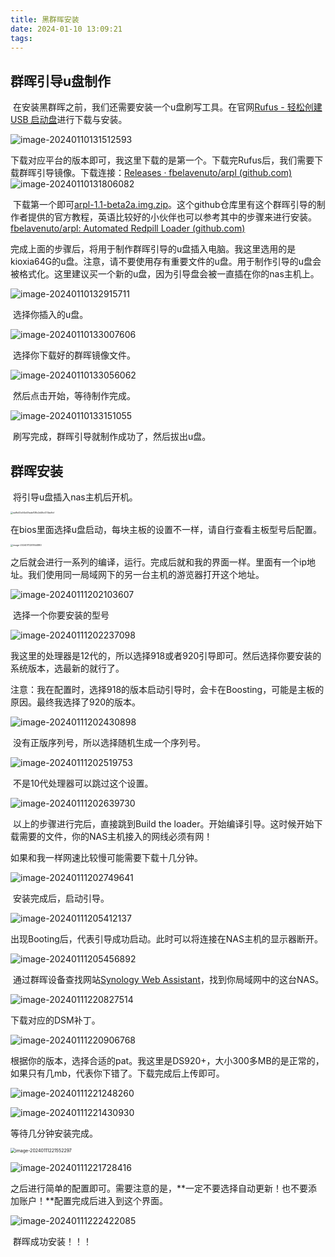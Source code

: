 ```yaml
---
title: 黑群晖安装
date: 2024-01-10 13:09:21
tags:
---
```


## 群晖引导u盘制作

​	在安装黑群晖之前，我们还需要安装一个u盘刷写工具。在官网[Rufus - 轻松创建 USB 启动盘](https://rufus.ie/zh/)进行下载与安装。

![image-20240110131512593](/pic/image-20240110131512593.png)

​	下载对应平台的版本即可，我这里下载的是第一个。下载完Rufus后，我们需要下载群晖引导镜像。下载连接：[Releases · fbelavenuto/arpl (github.com)](https://github.com/fbelavenuto/arpl/releases)	![image-20240110131806082](/pic/image-20240110131806082.png)

​	下载第一个即可[arpl-1.1-beta2a.img.zip](https://github.com/fbelavenuto/arpl/releases/download/v1.1-beta2a/arpl-1.1-beta2a.img.zip)。这个github仓库里有这个群晖引导的制作者提供的官方教程，英语比较好的小伙伴也可以参考其中的步骤来进行安装。[fbelavenuto/arpl: Automated Redpill Loader (github.com)](https://github.com/fbelavenuto/arpl)

​	完成上面的步骤后，将用于制作群晖引导的u盘插入电脑。我这里选用的是kioxia64G的u盘。注意，请不要使用存有重要文件的u盘。用于制作引导的u盘会被格式化。这里建议买一个新的u盘，因为引导盘会被一直插在你的nas主机上。

![image-20240110132915711](/pic/image-20240110132915711.png)

​	选择你插入的u盘。

![image-20240110133007606](/pic/image-20240110133007606.png)

​	选择你下载好的群晖镜像文件。

![image-20240110133056062](/pic/image-20240110133056062.png)

​	然后点击开始，等待制作完成。

![image-20240110133151055](/pic/image-20240110133151055.png)

​	刷写完成，群晖引导就制作成功了，然后拔出u盘。

## 群晖安装

​	将引导u盘插入nas主机后开机。

<img src="/pic/ea9b45e04e49ade108b2d46c474be9cf.jpg" alt="ea9b45e04e49ade108b2d46c474be9cf" style="zoom:25%;" />

​	在bios里面选择u盘启动，每块主板的设置不一样，请自行查看主板型号后配置。

<img src="/pic/image-20240111201844880.png" alt="image-20240111201844880" style="zoom: 25%;" />

​	之后就会进行一系列的编译，运行。完成后就和我的界面一样。里面有一个ip地址。我们使用同一局域网下的另一台主机的游览器打开这个地址。

![image-20240111202103607](/pic/image-20240111202103607.png)

​	选择一个你要安装的型号

![image-20240111202237098](/pic/image-20240111202237098.png)

​	我这里的处理器是12代的，所以选择918或者920引导即可。然后选择你要安装的系统版本，选最新的就行了。

​	注意：我在配置时，选择918的版本启动引导时，会卡在Boosting，可能是主板的原因。最终我选择了920的版本。

![image-20240111202430898](/pic/image-20240111202430898.png)

​	没有正版序列号，所以选择随机生成一个序列号。

![image-20240111202519753](/pic/image-20240111202519753.png)

​	不是10代处理器可以跳过这个设置。

![image-20240111202639730](/pic/image-20240111202639730.png)

​	以上的步骤进行完后，直接跳到Build the loader。开始编译引导。这时候开始下载需要的文件，你的NAS主机接入的网线必须有网！

如果和我一样网速比较慢可能需要下载十几分钟。

![image-20240111202749641](/pic/image-20240111202749641.png)

​	安装完成后，启动引导。

![image-20240111205412137](/pic/image-20240111205412137.png)

​	出现Booting后，代表引导成功启动。此时可以将连接在NAS主机的显示器断开。

![image-20240111205456892](/pic/image-20240111205456892.png)

​	通过群晖设备查找网站[Synology Web Assistant](https://finds.synology.com/)，找到你局域网中的这台NAS。

![image-20240111220827514](/pic/image-20240111220827514.png)

下载对应的DSM补丁。

![image-20240111220906768](/pic/image-20240111220906768.png)

根据你的版本，选择合适的pat。我这里是DS920+，大小300多MB的是正常的，如果只有几mb，代表你下错了。下载完成后上传即可。

![image-20240111221248260](/pic/image-20240111221248260.png)

![image-20240111221430930](/pic/image-20240111221430930.png)

等待几分钟安装完成。

<img src="/pic/image-20240111221552297.png" alt="image-20240111221552297" style="zoom:50%;" />

![image-20240111221728416](/pic/image-20240111221728416.png)

​	之后进行简单的配置即可。需要注意的是，**一定不要选择自动更新！也不要添加账户！**配置完成后进入到这个界面。

![image-20240111222422085](/pic/image-20240111222422085.png)

​	群晖成功安装！！！
